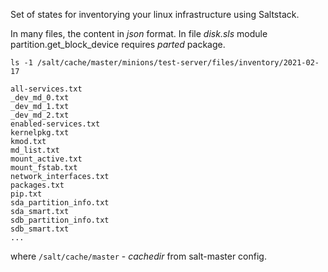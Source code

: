 Set of states for inventorying your linux infrastructure using Saltstack.

In many files, the content in _json_ format.
In file _disk.sls_ module partition.get_block_device requires _parted_ package.


```
ls -1 /salt/cache/master/minions/test-server/files/inventory/2021-02-17

all-services.txt
_dev_md_0.txt
_dev_md_1.txt
_dev_md_2.txt
enabled-services.txt
kernelpkg.txt
kmod.txt
md_list.txt
mount_active.txt
mount_fstab.txt
network_interfaces.txt
packages.txt
pip.txt
sda_partition_info.txt
sda_smart.txt
sdb_partition_info.txt
sdb_smart.txt
...
```
where `/salt/cache/master` - _cachedir_ from salt-master config.
